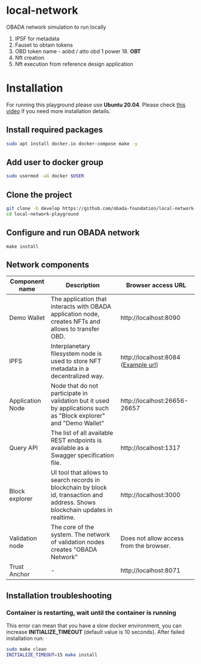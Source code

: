 # local-network
OBADA network simulation to run locally

1. IPSF for metadata
2. Fauset to obtain tokens
3. OBD token name - aobd / atto obd 1 power 18. **OBT**
4. Nft creation
5. Nft execution from reference design application

# Installation

For running this playground please use **Ubuntu 20.04**. Please check [this video](https://drive.google.com/file/d/1SczfTTY3blGGh-48BafwRX1UqJS6G-1R/view?usp=sharing) if you need more installation details.

## Install required packages

```bash
sudo apt install docker.io docker-compose make -y
```

## Add user to docker group

```bash
sudo usermod -aG docker $USER
```

## Clone the project

```bash
git clone -b develop https://github.com/obada-foundation/local-network-playground
cd local-network-playground
```

## Configure and run OBADA network

```
make install
```

## Network components

| Component name        | Description                                                  | Browser access URL                                           |
| --------------------- | ------------------------------------------------------------ | ------------------------------------------------------------ |
| Demo Wallet | The application that interacts with OBADA application node, creates NFTs and allows to transfer OBD. | http://localhost:8090                                        |
| IPFS                  | Interplanetary filesystem node is used to store NFT metadata in a decentralized way. | http://localhost:8084 ([Example url](http://bafybeidl5jj24us4huf6wvyijbiwzjge3uwkgvtl7sbwoe64mz5dnam3sq.ipfs.localhost:8084/)) |
| Application Node      | Node that do not participate in validation but it used by applications such as "Block explorer" and "Demo Wallet" | http://localhost:26656-26657 |
| Query API             | The list of all available REST endpoints is available as a Swagger specification file. | http://localhost:1317 |
| Block explorer        | UI tool that allows to search records in blockchain by block id, transaction and address. Shows blockchain updates in realtime. | http://localhost:3000 |
| Validation node       | The core of the system. The network of validation nodes creates "OBADA Network" | Does not allow access from the browser.                      |
| Trust Anchor          |  -  | http://localhost:8071  |

## Installation troubleshooting

### Container is restarting, wait until the container is running
This error can mean that you have a slow docker environment, you can increase **INITIALIZE_TIMEOUT** (default value is 10 seconds). After failed installation run:
```bash
sudo make clean
INITIALIZE_TIMEOUT=15 make install
```

